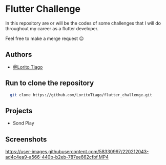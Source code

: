
# Flutter Challenge

In this repository are or will be the codes of some challenges that I will do throughout my career as a flutter developer.

Feel free to make a merge request 😉




## Authors

- [@Lorito Tiago](https://www.linkedin.com/in/lorito-tiago-4439351b2/)



## Run to clone the repository



```bash
  git clone https://github.com/LoritoTiago/flutter_challenge.git
```


## Projects


- Sond Play


## Screenshots
https://user-images.githubusercontent.com/58330997/220212043-ad4c4ea9-a566-440b-b2eb-787ee662cfbf.MP4



